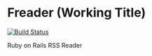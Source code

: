 # Freader (Working Title) 

[![Build Status](https://travis-ci.org/jonathanpike/freader.svg?branch=master)](https://travis-ci.org/jonathanpike/freader)

Ruby on Rails RSS Reader
